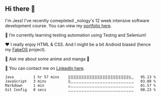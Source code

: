 ## Hi there 👋
I'm Jess! 
I've recently comepleted _nology's 12 week intensive software development course. You can view my [portfolio here](https://xjessd.github.io/).

🌱 I’m currently learning testing automation using Testng and Selenium!

❤️ I really enjoy HTML & CSS. And I might be a bit Android biased (hence my [FakeOS](https://xjessd.github.io/fakeOS/) project).

💬 Ask me about some anime and manga 📖

📨 You can contact me on [LinkedIn here](https://www.linkedin.com/in/xjessd/).

<!--START_SECTION:waka-->

```text
Java         1 hr 57 mins    ⣿⣿⣿⣿⣿⣿⣿⣿⣿⣿⣿⣿⣿⣿⣿⣿⣿⣿⣿⣿⣿⣿⣿⣷⣀   95.13 %
JavaScript   3 mins          ⣷⣀⣀⣀⣀⣀⣀⣀⣀⣀⣀⣀⣀⣀⣀⣀⣀⣀⣀⣀⣀⣀⣀⣀⣀   03.08 %
Markdown     1 min           ⣤⣀⣀⣀⣀⣀⣀⣀⣀⣀⣀⣀⣀⣀⣀⣀⣀⣀⣀⣀⣀⣀⣀⣀⣀   01.57 %
Git Config   0 secs          ⣀⣀⣀⣀⣀⣀⣀⣀⣀⣀⣀⣀⣀⣀⣀⣀⣀⣀⣀⣀⣀⣀⣀⣀⣀   00.23 %
```

<!--END_SECTION:waka-->

<!--
**xJessD/xJessd** is a ✨ _special_ ✨ repository because its `README.md` (this file) appears on your GitHub profile.

Here are some ideas to get you started:

- 👯 I’m looking to collaborate on ...
- 🤔 I’m looking for help with ...
- 💬 Ask me about ...
- 📫 How to reach me: ...
- 😄 Pronouns: ...
- ⚡ Fun fact: ...
[![Jess's GitHub stats](https://github-readme-stats.vercel.app/api?username=xJessD&theme=gotham)](https://github.com/xJessD/github-readme-stats)
-->
